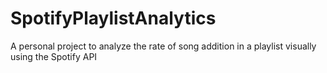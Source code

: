 # SpotifyPlaylistAnalytics
A personal project to analyze the rate of song addition in a playlist visually using the Spotify API 
